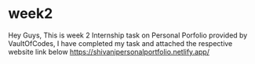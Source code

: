# week2
Hey Guys, This is week 2 Internship task on Personal Porfolio provided by VaultOfCodes, I have completed my task and attached the respective website link below 
https://shivanipersonalportfolio.netlify.app/
